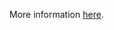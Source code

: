 More information [here](https://docs.prismacloud.io/en/enterprise-edition/policy-reference/aws-policies/aws-general-policies/bc-aws-336).
